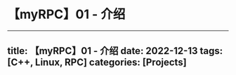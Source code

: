 # 【myRPC】01 - 介绍

---
title: 【myRPC】01 - 介绍
date: 2022-12-13
tags: [C++, Linux, RPC]
categories: [Projects]
---
